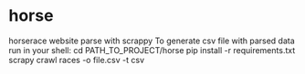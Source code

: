 # horse
horserace website parse with scrappy
To generate csv file with parsed data run in your shell: 
cd PATH_TO_PROJECT/horse
pip install -r requirements.txt
scrapy crawl races -o file.csv -t csv
